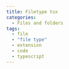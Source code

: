 ```yaml
---
title: Filetype tsx
categories:
  - Files and folders
tags:
  - file
  - "file type"
  - extension
  - code
  - typescript
---
```

